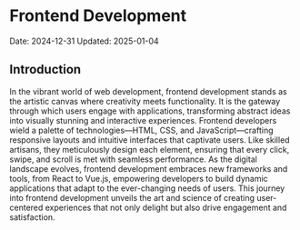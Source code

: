 # Frontend Development

Date: 2024-12-31
Updated: 2025-01-04

## Introduction
In the vibrant world of web development, frontend development stands as the artistic canvas where creativity meets functionality. It is the gateway through which users engage with applications, transforming abstract ideas into visually stunning and interactive experiences. Frontend developers wield a palette of technologies—HTML, CSS, and JavaScript—crafting responsive layouts and intuitive interfaces that captivate users. Like skilled artisans, they meticulously design each element, ensuring that every click, swipe, and scroll is met with seamless performance. As the digital landscape evolves, frontend development embraces new frameworks and tools, from React to Vue.js, empowering developers to build dynamic applications that adapt to the ever-changing needs of users. This journey into frontend development unveils the art and science of creating user-centered experiences that not only delight but also drive engagement and satisfaction.